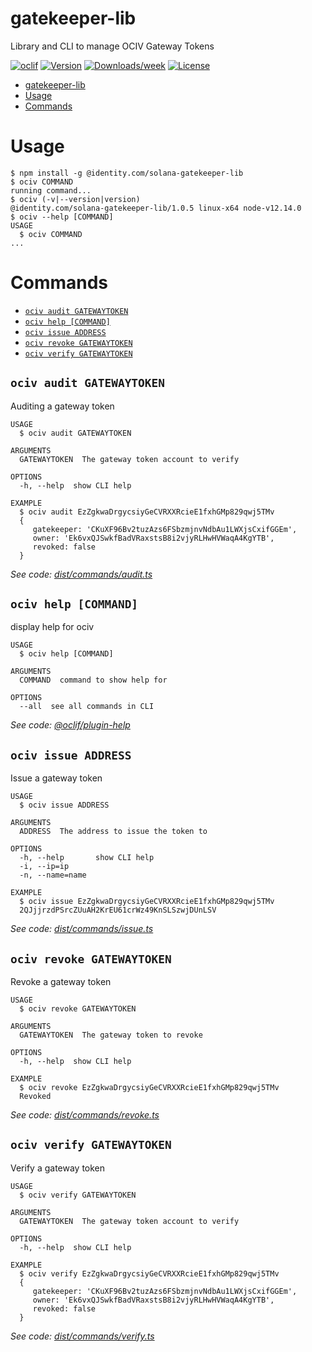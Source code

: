 # gatekeeper-lib

Library and CLI to manage OCIV Gateway Tokens

[![oclif](https://img.shields.io/badge/cli-oclif-brightgreen.svg)](https://oclif.io)
[![Version](https://img.shields.io/npm/v/ociv.svg)](https://npmjs.org/package/ociv)
[![Downloads/week](https://img.shields.io/npm/dw/ociv.svg)](https://npmjs.org/package/ociv)
[![License](https://img.shields.io/npm/l/ociv.svg)](https://github.com/identity-com/ociv/blob/master/package.json)

<!-- toc -->
* [gatekeeper-lib](#gatekeeper-lib)
* [Usage](#usage)
* [Commands](#commands)
<!-- tocstop -->
# Usage
<!-- usage -->
```sh-session
$ npm install -g @identity.com/solana-gatekeeper-lib
$ ociv COMMAND
running command...
$ ociv (-v|--version|version)
@identity.com/solana-gatekeeper-lib/1.0.5 linux-x64 node-v12.14.0
$ ociv --help [COMMAND]
USAGE
  $ ociv COMMAND
...
```
<!-- usagestop -->
# Commands
<!-- commands -->
* [`ociv audit GATEWAYTOKEN`](#ociv-audit-gatewaytoken)
* [`ociv help [COMMAND]`](#ociv-help-command)
* [`ociv issue ADDRESS`](#ociv-issue-address)
* [`ociv revoke GATEWAYTOKEN`](#ociv-revoke-gatewaytoken)
* [`ociv verify GATEWAYTOKEN`](#ociv-verify-gatewaytoken)

## `ociv audit GATEWAYTOKEN`

Auditing a gateway token

```
USAGE
  $ ociv audit GATEWAYTOKEN

ARGUMENTS
  GATEWAYTOKEN  The gateway token account to verify

OPTIONS
  -h, --help  show CLI help

EXAMPLE
  $ ociv audit EzZgkwaDrgycsiyGeCVRXXRcieE1fxhGMp829qwj5TMv
  {
     gatekeeper: 'CKuXF96Bv2tuzAzs6FSbzmjnvNdbAu1LWXjsCxifGGEm',
     owner: 'Ek6vxQJSwkfBadVRaxstsB8i2vjyRLHwHVWaqA4KgYTB',
     revoked: false
  }
```

_See code: [dist/commands/audit.ts](https://github.com/identity-com/gatekeeper-lib/blob/v1.0.5/dist/commands/audit.ts)_

## `ociv help [COMMAND]`

display help for ociv

```
USAGE
  $ ociv help [COMMAND]

ARGUMENTS
  COMMAND  command to show help for

OPTIONS
  --all  see all commands in CLI
```

_See code: [@oclif/plugin-help](https://github.com/oclif/plugin-help/blob/v3.2.2/src/commands/help.ts)_

## `ociv issue ADDRESS`

Issue a gateway token

```
USAGE
  $ ociv issue ADDRESS

ARGUMENTS
  ADDRESS  The address to issue the token to

OPTIONS
  -h, --help       show CLI help
  -i, --ip=ip
  -n, --name=name

EXAMPLE
  $ ociv issue EzZgkwaDrgycsiyGeCVRXXRcieE1fxhGMp829qwj5TMv
  2QJjjrzdPSrcZUuAH2KrEU61crWz49KnSLSzwjDUnLSV
```

_See code: [dist/commands/issue.ts](https://github.com/identity-com/gatekeeper-lib/blob/v1.0.5/dist/commands/issue.ts)_

## `ociv revoke GATEWAYTOKEN`

Revoke a gateway token

```
USAGE
  $ ociv revoke GATEWAYTOKEN

ARGUMENTS
  GATEWAYTOKEN  The gateway token to revoke

OPTIONS
  -h, --help  show CLI help

EXAMPLE
  $ ociv revoke EzZgkwaDrgycsiyGeCVRXXRcieE1fxhGMp829qwj5TMv
  Revoked
```

_See code: [dist/commands/revoke.ts](https://github.com/identity-com/gatekeeper-lib/blob/v1.0.5/dist/commands/revoke.ts)_

## `ociv verify GATEWAYTOKEN`

Verify a gateway token

```
USAGE
  $ ociv verify GATEWAYTOKEN

ARGUMENTS
  GATEWAYTOKEN  The gateway token account to verify

OPTIONS
  -h, --help  show CLI help

EXAMPLE
  $ ociv verify EzZgkwaDrgycsiyGeCVRXXRcieE1fxhGMp829qwj5TMv
  {
     gatekeeper: 'CKuXF96Bv2tuzAzs6FSbzmjnvNdbAu1LWXjsCxifGGEm',
     owner: 'Ek6vxQJSwkfBadVRaxstsB8i2vjyRLHwHVWaqA4KgYTB',
     revoked: false
  }
```

_See code: [dist/commands/verify.ts](https://github.com/identity-com/gatekeeper-lib/blob/v1.0.5/dist/commands/verify.ts)_
<!-- commandsstop -->
